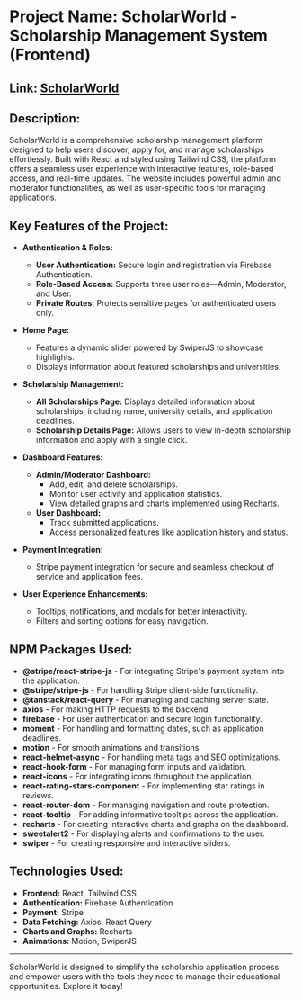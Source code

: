 # Project Name: ScholarWorld - Scholarship Management System (Frontend)

## Link: [ScholarWorld](https://scholar-world-by-mahmud.netlify.app/)

## Description:

ScholarWorld is a comprehensive scholarship management platform designed to help users discover, apply for, and manage scholarships effortlessly. Built with React and styled using Tailwind CSS, the platform offers a seamless user experience with interactive features, role-based access, and real-time updates. The website includes powerful admin and moderator functionalities, as well as user-specific tools for managing applications.

## Key Features of the Project:

- **Authentication & Roles:**

  - **User Authentication:** Secure login and registration via Firebase Authentication.
  - **Role-Based Access:** Supports three user roles—Admin, Moderator, and User.
  - **Private Routes:** Protects sensitive pages for authenticated users only.

- **Home Page:**

  - Features a dynamic slider powered by SwiperJS to showcase highlights.
  - Displays information about featured scholarships and universities.

- **Scholarship Management:**

  - **All Scholarships Page:** Displays detailed information about scholarships, including name, university details, and application deadlines.
  - **Scholarship Details Page:** Allows users to view in-depth scholarship information and apply with a single click.

- **Dashboard Features:**

  - **Admin/Moderator Dashboard:**
    - Add, edit, and delete scholarships.
    - Monitor user activity and application statistics.
    - View detailed graphs and charts implemented using Recharts.
  - **User Dashboard:**
    - Track submitted applications.
    - Access personalized features like application history and status.

- **Payment Integration:**

  - Stripe payment integration for secure and seamless checkout of service and application fees.

- **User Experience Enhancements:**
  - Tooltips, notifications, and modals for better interactivity.
  - Filters and sorting options for easy navigation.

## NPM Packages Used:

- **@stripe/react-stripe-js** - For integrating Stripe's payment system into the application.
- **@stripe/stripe-js** - For handling Stripe client-side functionality.
- **@tanstack/react-query** - For managing and caching server state.
- **axios** - For making HTTP requests to the backend.
- **firebase** - For user authentication and secure login functionality.
- **moment** - For handling and formatting dates, such as application deadlines.
- **motion** - For smooth animations and transitions.
- **react-helmet-async** - For handling meta tags and SEO optimizations.
- **react-hook-form** - For managing form inputs and validation.
- **react-icons** - For integrating icons throughout the application.
- **react-rating-stars-component** - For implementing star ratings in reviews.
- **react-router-dom** - For managing navigation and route protection.
- **react-tooltip** - For adding informative tooltips across the application.
- **recharts** - For creating interactive charts and graphs on the dashboard.
- **sweetalert2** - For displaying alerts and confirmations to the user.
- **swiper** - For creating responsive and interactive sliders.

## Technologies Used:

- **Frontend:** React, Tailwind CSS
- **Authentication:** Firebase Authentication
- **Payment:** Stripe
- **Data Fetching:** Axios, React Query
- **Charts and Graphs:** Recharts
- **Animations:** Motion, SwiperJS

---

ScholarWorld is designed to simplify the scholarship application process and empower users with the tools they need to manage their educational opportunities. Explore it today!
